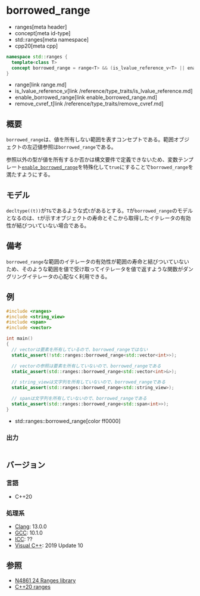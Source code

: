 # borrowed_range
* ranges[meta header]
* concept[meta id-type]
* std::ranges[meta namespace]
* cpp20[meta cpp]

```cpp
namespace std::ranges {
  template<class T>
  concept borrowed_range = range<T> && (is_lvalue_reference_v<T> || enable_borrowed_range<remove_cvref_t<T>>);
}
```
* range[link range.md]
* is_lvalue_reference_v[link /reference/type_traits/is_lvalue_reference.md]
* enable_borrowed_range[link enable_borrowed_range.md]
* remove_cvref_t[link /reference/type_traits/remove_cvref.md]

## 概要
`borrowed_range`は、値を所有しない範囲を表すコンセプトである。範囲オブジェクトの左辺値参照は`borrowed_range`である。

参照以外の型が値を所有するか否かは構文要件で定義できないため、変数テンプレート[`enable_borrowed_range`](enable_borrowed_range.md)を特殊化して`true`にすることで`borrowed_range`を満たすようにする。

## モデル
`decltype((t))`が`T&`であるような式`t`があるとする。`T`が`borrowed_range`のモデルとなるのは、`t`が示すオブジェクトの寿命とそこから取得したイテレータの有効性が結びついていない場合である。

## 備考
`borrowed_range`な範囲のイテレータの有効性が範囲の寿命と結びついていないため、そのような範囲を値で受け取ってイテレータを値で返すような関数がダングリングイテレータの心配なく利用できる。

## 例
```cpp example
#include <ranges>
#include <string_view>
#include <span>
#include <vector>

int main()
{
  // vectorは要素を所有しているので、borrowed_rangeではない
  static_assert(!std::ranges::borrowed_range<std::vector<int>>);

  // vectorの参照は要素を所有していないので、borrowed_rangeである
  static_assert(std::ranges::borrowed_range<std::vector<int>&>);

  // string_viewは文字列を所有していないので、borrowed_rangeである
  static_assert(std::ranges::borrowed_range<std::string_view>);

  // spanは文字列を所有していないので、borrowed_rangeである
  static_assert(std::ranges::borrowed_range<std::span<int>>);
}
```
* std::ranges::borrowed_range[color ff0000]

### 出力
```
```

## バージョン
### 言語
- C++20

### 処理系
- [Clang](/implementation.md#clang): 13.0.0
- [GCC](/implementation.md#gcc): 10.1.0
- [ICC](/implementation.md#icc): ??
- [Visual C++](/implementation.md#visual_cpp): 2019 Update 10

## 参照
- [N4861 24 Ranges library](https://timsong-cpp.github.io/cppwp/n4861/ranges)
- [C++20 ranges](https://techbookfest.org/product/5134506308665344)
